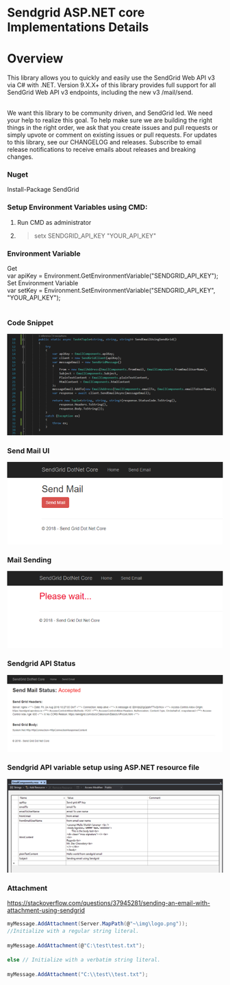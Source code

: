 # Sendgrid ASP.NET core Implementations Details

# Overview 
This library allows you to quickly and easily use the SendGrid Web API v3 via C# with .NET.  Version 9.X.X+ of this library provides full support for all SendGrid Web API v3 endpoints, including the new v3 /mail/send.  

<br /> 
We want this library to be community driven, and SendGrid led. We need your help to realize this goal. To help make sure we are building the right things in the right order, we ask that you create issues and pull requests or simply upvote or comment on existing issues or pull requests.  For updates to this library, see our CHANGELOG and releases.  Subscribe to email release notifications to receive emails about releases and breaking changes. <br />


### Nuget
Install-Package SendGrid <br />


### Setup Environment Variables using CMD:
01. Run CMD as administrator <br />
02. > setx SENDGRID_API_KEY "YOUR_API_KEY" <br />

### Environment Variable
Get <br />
var apiKey = Environment.GetEnvironmentVariable("SENDGRID_API_KEY"); <br />
Set Environment Variable <br />
var setKey = Environment.SetEnvironmentVariable("SENDGRID_API_KEY", "YOUR_API_KEY"); <br /><br />

###  Code Snippet
![Code Snippet](https://github.com/csharplang/Sendgrid/blob/master/Sln.SendGridDotNetCore/SendGridDotNetCore/README/Resources/Code%20Snippet.png)



###  Send Mail UI
![SendMailUI](https://github.com/csharplang/Sendgrid/blob/master/Sln.SendGridDotNetCore/SendGridDotNetCore/README/Resources/SendMailUI.png)



###  Mail Sending
![Code Snippet](https://github.com/csharplang/Sendgrid/blob/master/Sln.SendGridDotNetCore/SendGridDotNetCore/README/Resources/MailSending.png)



### Sendgrid API Status
![Code Snippet](https://github.com/csharplang/Sendgrid/blob/master/Sln.SendGridDotNetCore/SendGridDotNetCore/README/Resources/SendMailStatus.png)


### Sendgrid API variable setup using ASP.NET resource file
![Email components-resouce files](https://github.com/csharplang/Sendgrid/blob/master/Sln.SendGridDotNetCore/SendGridDotNetCore/README/Resources/Email%20components-resouce%20files.png)


### Attachment
https://stackoverflow.com/questions/37945281/sending-an-email-with-attachment-using-sendgrid
```C#
myMessage.AddAttachment(Server.MapPath(@"~\img\logo.png"));
//Initialize with a regular string literal.

myMessage.AddAttachment(@"C:\test\test.txt");

else // Initialize with a verbatim string literal.

myMessage.AddAttachment("C:\\test\\test.txt");
```

